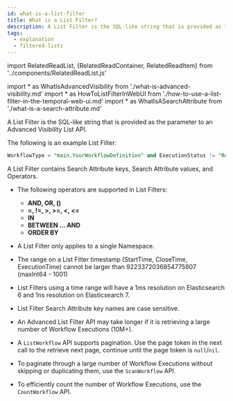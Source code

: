 ```yaml
---
id: what-is-a-list-filter
title: What is a List Filter?
description: A List Filter is the SQL-like string that is provided as the parameter to an Advanced Visibility List API.
tags:
  - explanation
  - filtered-lists
---
```


import RelatedReadList, {RelatedReadContainer, RelatedReadItem} from '../components/RelatedReadList.js'

<!-- prettier-ignore -->
import * as WhatIsAdvancedVisibility from './what-is-advanced-visibility.md'
import * as HowToListFilterInWebUI from './how-to-use-a-list-filter-in-the-temporal-web-ui.md'
import * as WhatIsASearchAttribute from './what-is-a-search-attribute.md'

A List Filter is the SQL-like string that is provided as the parameter to an <preview page={WhatIsAdvancedVisibility}>Advanced Visibility</preview> List API.

The following is an example List Filter:

```sql
WorkflowType = "main.YourWorkflowDefinition" and ExecutionStatus != "Running" and (StartTime > "2021-06-07T16:46:34.236-08:00" or CloseTime > "2021-06-07T16:46:34-08:00") order by StartTime desc
```

A List Filter contains Search Attribute keys, Search Attribute values, and Operators.

<RelatedReadContainer>
  <RelatedReadItem page={WhatIsASearchAttribute} />
</RelatedReadContainer>

- The following operators are supported in List Filters:

  - **AND, OR, ()**
  - **=, !=, >, >=, <, <=**
  - **IN**
  - **BETWEEN ... AND**
  - **ORDER BY**

- A List Filter only applies to a single Namespace.

- The range on a List Filter timestamp (StartTime, CloseTime, ExecutionTime) cannot be larger than 9223372036854775807 (maxInt64 - 1001)

- List Filters using a time range will have a 1ms resolution on Elasticsearch 6 and 1ns resolution on Elasticsearch 7.

- List Filter Search Attribute key names are case sensitive.

- An Advanced List Filter API may take longer if it is retrieving a large number of Workflow Executions (10M+).

- A `ListWorkflow` API supports pagination.
  Use the page token in the next call to the retrieve next page, continue until the page token is `null`/`nil`.

- To paginate through a large number of Workflow Executions without skipping or duplicating them, use the `ScanWorkflow` API.

- To efficiently count the number of Workflow Executions, use the `CountWorkflow` API.

<RelatedReadContainer>
  <RelatedReadItem page={HowToListFilterInWebUI} />
</RelatedReadContainer>
